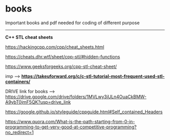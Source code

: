 # books
Important books and pdf needed for coding of different purpose
***************************************************************
**C++ STL cheat sheets**

https://hackingcpp.com/cpp/cheat_sheets.html

https://cheats.dhr.wtf/sheet/cpp-stl/#hidden-functions    

https://www.geeksforgeeks.org/cpp-stl-cheat-sheet/

imp --> **https://takeuforward.org/c/c-stl-tutorial-most-frequent-used-stl-containers/**

DRIVE link for books -->  https://drive.google.com/drive/folders/1MVLwy3iULn4OuaCkBMW-A9ybT0jmF5QK?usp=drive_link

https://google.github.io/styleguide/cppguide.html#Self_contained_Headers   

https://www.quora.com/What-is-the-path-starting-from-0-in-programming-to-get-very-good-at-competitive-programming?no_redirect=1     
